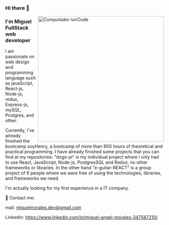 ### Hi there 👋 

<img src="https://www.pinclipart.com/picdir/big/414-4146837_x-transparent-programming-png-clipart.png" min-width="400px" max-width="400px" width="400px" align="right" margin="0 0 0 0" alt="Computador iuriCode">


### I'm Miguel FullStack web developer

I am passionate on web design and programming language such as javaScript, React-js, Node-js, redux, 
Express-js, mySQL, Postgres, and other. 

Currently, I've already finished the bootcamp soyHenry, a bootcamp of more than 800 hours of theoretical and practical programming.
I have already finished some projects that you can find at my repositories: "dogs-pi" is my individual project where i only had to use React, JavaScript, Node-js, PostgresSQL and Redux, no other frameworks or libraries. In the other hand "e-guitar-REACT" is a group project of 6 people where we were free of using the technologies, libraries, and frameworks we need.

I'm actually looking for my first experience in a IT company.


<p align="left">
  💌 Contact me:
</p>

<p align="left">
  mail: <a href="mailto:miguelmorales.dev@gmail.com" target="_BLANK" alt="Gmail">
 miguelmorales.dev@gmail.com</a> <br/>

 LinkedIn: <a href="https://www.linkedin.com/in/miguel-angel-morales-347587210/"  target="_BLANK" alt="Linkedin">
  https://www.linkedin.com/in/miguel-angel-morales-347587210/
 </a>
</p> 




<!--
**miguel-mm89/miguel-mm89** is a ✨ _special_ ✨ repository because its `README.md` (this file) appears on your GitHub profile.

Here are some ideas to get you started:

- 🔭 I’m currently working on ...
- 🌱 I’m currently learning ...
- 👯 I’m looking to collaborate on ...
- 🤔 I’m looking for help with ...
- 💬 Ask me about ...
- 📫 How to reach me: ...
- 😄 Pronouns: ...
- ⚡ Fun fact: ...
-->
